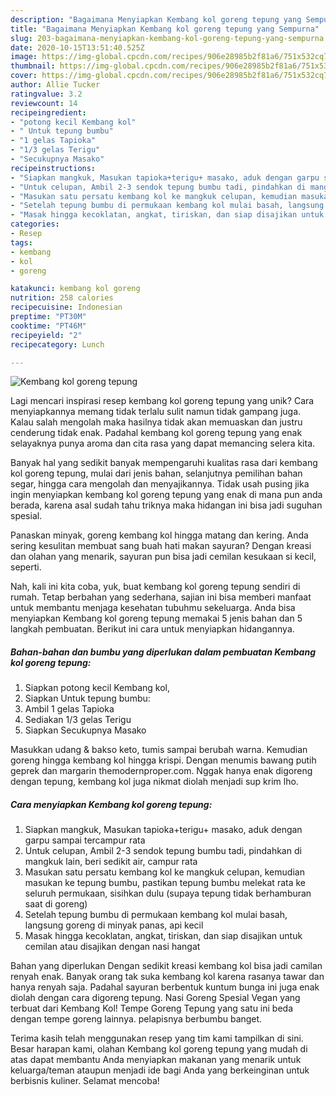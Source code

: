 ```yaml
---
description: "Bagaimana Menyiapkan Kembang kol goreng tepung yang Sempurna"
title: "Bagaimana Menyiapkan Kembang kol goreng tepung yang Sempurna"
slug: 203-bagaimana-menyiapkan-kembang-kol-goreng-tepung-yang-sempurna
date: 2020-10-15T13:51:40.525Z
image: https://img-global.cpcdn.com/recipes/906e28985b2f81a6/751x532cq70/kembang-kol-goreng-tepung-foto-resep-utama.jpg
thumbnail: https://img-global.cpcdn.com/recipes/906e28985b2f81a6/751x532cq70/kembang-kol-goreng-tepung-foto-resep-utama.jpg
cover: https://img-global.cpcdn.com/recipes/906e28985b2f81a6/751x532cq70/kembang-kol-goreng-tepung-foto-resep-utama.jpg
author: Allie Tucker
ratingvalue: 3.2
reviewcount: 14
recipeingredient:
- "potong kecil Kembang kol"
- " Untuk tepung bumbu"
- "1 gelas Tapioka"
- "1/3 gelas Terigu"
- "Secukupnya Masako"
recipeinstructions:
- "Siapkan mangkuk, Masukan tapioka+terigu+ masako, aduk dengan garpu sampai tercampur rata"
- "Untuk celupan, Ambil 2-3 sendok tepung bumbu tadi, pindahkan di mangkuk lain, beri sedikit air, campur rata"
- "Masukan satu persatu kembang kol ke mangkuk celupan, kemudian masukan ke tepung bumbu, pastikan tepung bumbu melekat rata ke seluruh permukaan, sisihkan dulu (supaya tepung tidak berhamburan saat di goreng)"
- "Setelah tepung bumbu di permukaan kembang kol mulai basah, langsung goreng di minyak panas, api kecil"
- "Masak hingga kecoklatan, angkat, tiriskan, dan siap disajikan untuk cemilan atau disajikan dengan nasi hangat"
categories:
- Resep
tags:
- kembang
- kol
- goreng

katakunci: kembang kol goreng 
nutrition: 258 calories
recipecuisine: Indonesian
preptime: "PT30M"
cooktime: "PT46M"
recipeyield: "2"
recipecategory: Lunch

---
```



![Kembang kol goreng tepung](https://img-global.cpcdn.com/recipes/906e28985b2f81a6/751x532cq70/kembang-kol-goreng-tepung-foto-resep-utama.jpg)

Lagi mencari inspirasi resep kembang kol goreng tepung yang unik? Cara menyiapkannya memang tidak terlalu sulit namun tidak gampang juga. Kalau salah mengolah maka hasilnya tidak akan memuaskan dan justru cenderung tidak enak. Padahal kembang kol goreng tepung yang enak selayaknya punya aroma dan cita rasa yang dapat memancing selera kita.

Banyak hal yang sedikit banyak mempengaruhi kualitas rasa dari kembang kol goreng tepung, mulai dari jenis bahan, selanjutnya pemilihan bahan segar, hingga cara mengolah dan menyajikannya. Tidak usah pusing jika ingin menyiapkan kembang kol goreng tepung yang enak di mana pun anda berada, karena asal sudah tahu triknya maka hidangan ini bisa jadi suguhan spesial.

Panaskan minyak, goreng kembang kol hingga matang dan kering. Anda sering kesulitan membuat sang buah hati makan sayuran? Dengan kreasi dan olahan yang menarik, sayuran pun bisa jadi cemilan kesukaan si kecil, seperti.


Nah, kali ini kita coba, yuk, buat kembang kol goreng tepung sendiri di rumah. Tetap berbahan yang sederhana, sajian ini bisa memberi manfaat untuk membantu menjaga kesehatan tubuhmu sekeluarga. Anda bisa menyiapkan Kembang kol goreng tepung memakai 5 jenis bahan dan 5 langkah pembuatan. Berikut ini cara untuk menyiapkan hidangannya.

<!--inarticleads1-->

##### Bahan-bahan dan bumbu yang diperlukan dalam pembuatan Kembang kol goreng tepung:

1. Siapkan potong kecil Kembang kol,
1. Siapkan  Untuk tepung bumbu:
1. Ambil 1 gelas Tapioka
1. Sediakan 1/3 gelas Terigu
1. Siapkan Secukupnya Masako


Masukkan udang &amp; bakso keto, tumis sampai berubah warna. Kemudian goreng hingga kembang kol hingga krispi. Dengan menumis bawang putih geprek dan margarin themodernproper.com. Nggak hanya enak digoreng dengan tepung, kembang kol juga nikmat diolah menjadi sup krim lho. 

<!--inarticleads2-->

##### Cara menyiapkan Kembang kol goreng tepung:

1. Siapkan mangkuk, Masukan tapioka+terigu+ masako, aduk dengan garpu sampai tercampur rata
1. Untuk celupan, Ambil 2-3 sendok tepung bumbu tadi, pindahkan di mangkuk lain, beri sedikit air, campur rata
1. Masukan satu persatu kembang kol ke mangkuk celupan, kemudian masukan ke tepung bumbu, pastikan tepung bumbu melekat rata ke seluruh permukaan, sisihkan dulu (supaya tepung tidak berhamburan saat di goreng)
1. Setelah tepung bumbu di permukaan kembang kol mulai basah, langsung goreng di minyak panas, api kecil
1. Masak hingga kecoklatan, angkat, tiriskan, dan siap disajikan untuk cemilan atau disajikan dengan nasi hangat


Bahan yang diperlukan Dengan sedikit kreasi kembang kol bisa jadi camilan renyah enak. Banyak orang tak suka kembang kol karena rasanya tawar dan hanya renyah saja. Padahal sayuran berbentuk kuntum bunga ini juga enak diolah dengan cara digoreng tepung. Nasi Goreng Spesial Vegan yang terbuat dari Kembang Kol! Tempe Goreng Tepung yang satu ini beda dengan tempe goreng lainnya. pelapisnya berbumbu banget. 

Terima kasih telah menggunakan resep yang tim kami tampilkan di sini. Besar harapan kami, olahan Kembang kol goreng tepung yang mudah di atas dapat membantu Anda menyiapkan makanan yang menarik untuk keluarga/teman ataupun menjadi ide bagi Anda yang berkeinginan untuk berbisnis kuliner. Selamat mencoba!
